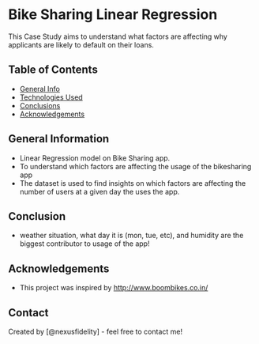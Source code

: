 # Bike Sharing Linear Regression
This Case Study aims to understand what factors are affecting why applicants are likely to default on their loans.


## Table of Contents
* [General Info](#general-information)
* [Technologies Used](#technologies-used)
* [Conclusions](#conclusions)
* [Acknowledgements](#acknowledgements)

## General Information
- Linear Regression model on Bike Sharing app.
- To understand which factors are affecting the usage of the bikesharing app
- The dataset is used to find insights on which factors are affecting the number of users at a given day the uses the app.

## Conclusion
- weather situation, what day it is (mon, tue, etc), and humidity are the biggest contributor to usage of the app!

## Acknowledgements
- This project was inspired by http://www.boombikes.co.in/

## Contact
Created by [@nexusfidelity] - feel free to contact me!
